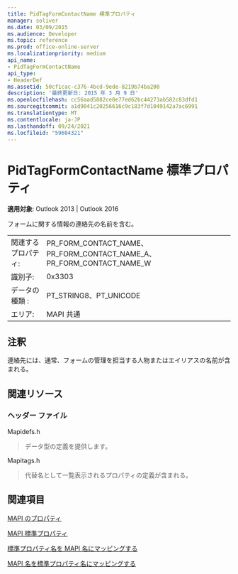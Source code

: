 ```yaml
---
title: PidTagFormContactName 標準プロパティ
manager: soliver
ms.date: 03/09/2015
ms.audience: Developer
ms.topic: reference
ms.prod: office-online-server
ms.localizationpriority: medium
api_name:
- PidTagFormContactName
api_type:
- HeaderDef
ms.assetid: 50cf1cac-c376-4bcd-9ede-8219b74ba200
description: '最終更新日: 2015 年 3 月 9 日'
ms.openlocfilehash: cc56aad5882ce0e77ed62bc44273ab582c83dfd1
ms.sourcegitcommit: a1d9041c20256616c9c183f7d1049142a7ac6991
ms.translationtype: MT
ms.contentlocale: ja-JP
ms.lasthandoff: 09/24/2021
ms.locfileid: "59604321"
---
```

# <a name="pidtagformcontactname-canonical-property"></a>PidTagFormContactName 標準プロパティ

  
  
**適用対象**: Outlook 2013 | Outlook 2016 
  
フォームに関する情報の連絡先の名前を含む。 
  
|||
|:-----|:-----|
|関連するプロパティ:  <br/> |PR_FORM_CONTACT_NAME、PR_FORM_CONTACT_NAME_A、PR_FORM_CONTACT_NAME_W  <br/> |
|識別子:  <br/> |0x3303  <br/> |
|データの種類 :   <br/> |PT_STRING8、PT_UNICODE  <br/> |
|エリア:  <br/> |MAPI 共通  <br/> |
   
## <a name="remarks"></a>注釈

連絡先には、通常、フォームの管理を担当する人物またはエイリアスの名前が含まれる。 
  
## <a name="related-resources"></a>関連リソース

### <a name="header-files"></a>ヘッダー ファイル

Mapidefs.h
  
> データ型の定義を提供します。
    
Mapitags.h
  
> 代替名として一覧表示されるプロパティの定義が含まれる。
    
## <a name="see-also"></a>関連項目



[MAPI のプロパティ](mapi-properties.md)
  
[MAPI 標準プロパティ](mapi-canonical-properties.md)
  
[標準プロパティ名を MAPI 名にマッピングする](mapping-canonical-property-names-to-mapi-names.md)
  
[MAPI 名を標準プロパティ名にマッピングする](mapping-mapi-names-to-canonical-property-names.md)

